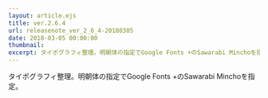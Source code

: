 ```yaml
---
layout: article.ejs
title: ver.2.6.4
url: releasenote_ver_2_6_4-20180305
date: 2018-03-05 00:00:00
thumbnail: 
excerpt: タイポグラフィ整理。明朝体の指定でGoogle Fonts +のSawarabi Minchoを指定
---
```


タイポグラフィ整理。明朝体の指定でGoogle Fonts +のSawarabi Minchoを指定。
